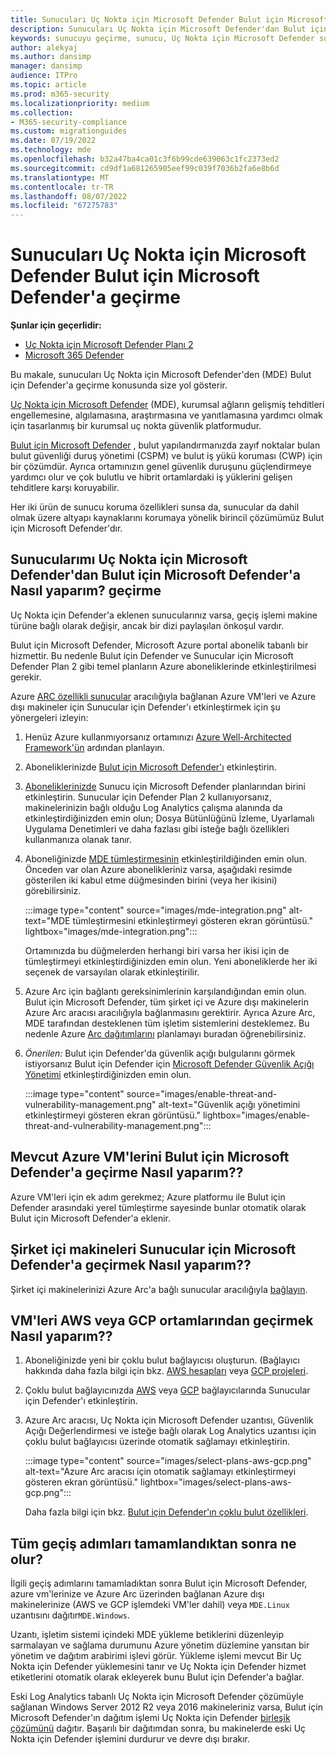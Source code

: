 ```yaml
---
title: Sunucuları Uç Nokta için Microsoft Defender Bulut için Microsoft Defender'a geçirme
description: Sunucuları Uç Nokta için Microsoft Defender'dan Bulut için Microsoft Defender'a geçirmeyi öğrenin.
keywords: sunucuyu geçirme, sunucu, Uç Nokta için Microsoft Defender sunucusu, Bulut için Microsoft Defender, MDE, azure, azure bulut, CSPM, CWP, bulut iş yükü koruması, tehdit koruması, gelişmiş tehdit koruması, Microsoft Azure, çoklu bulut bağlayıcısı
author: alekyaj
ms.author: dansimp
manager: dansimp
audience: ITPro
ms.topic: article
ms.prod: m365-security
ms.localizationpriority: medium
ms.collection:
- M365-security-compliance
ms.custom: migrationguides
ms.date: 07/19/2022
ms.technology: mde
ms.openlocfilehash: b32a47ba4ca01c3f6b99cde639063c1fc2373ed2
ms.sourcegitcommit: cd9df1a681265905eef99c039f7036b2fa6e8b6d
ms.translationtype: MT
ms.contentlocale: tr-TR
ms.lasthandoff: 08/07/2022
ms.locfileid: "67275783"
---
```

# <a name="migrating-servers-from-microsoft-defender-for-endpoint-to-microsoft-defender-for-cloud"></a>Sunucuları Uç Nokta için Microsoft Defender Bulut için Microsoft Defender'a geçirme

**Şunlar için geçerlidir:**

- [Uç Nokta için Microsoft Defender Planı 2](https://go.microsoft.com/fwlink/p/?linkid=2154037)
- [Microsoft 365 Defender](https://go.microsoft.com/fwlink/?linkid=2118804)

Bu makale, sunucuları Uç Nokta için Microsoft Defender'den (MDE) Bulut için Defender'a geçirme konusunda size yol gösterir.

[Uç Nokta için Microsoft Defender](https://www.microsoft.com/security/business/endpoint-security/microsoft-defender-endpoint) (MDE), kurumsal ağların gelişmiş tehditleri engellemesine, algılamasına, araştırmasına ve yanıtlamasına yardımcı olmak için tasarlanmış bir kurumsal uç nokta güvenlik platformudur.

[Bulut için Microsoft Defender](https://azure.microsoft.com/services/defender-for-cloud/) , bulut yapılandırmanızda zayıf noktalar bulan bulut güvenliği duruş yönetimi (CSPM) ve bulut iş yükü koruması (CWP) için bir çözümdür. Ayrıca ortamınızın genel güvenlik duruşunu güçlendirmeye yardımcı olur ve çok bulutlu ve hibrit ortamlardaki iş yüklerini gelişen tehditlere karşı koruyabilir.

Her iki ürün de sunucu koruma özellikleri sunsa da, sunucular da dahil olmak üzere altyapı kaynaklarını korumaya yönelik birincil çözümümüz Bulut için Microsoft Defender'dır. 

## <a name="how-do-i-migrate-my-servers-from-microsoft-defender-for-endpoint-to-microsoft-defender-for-cloud"></a>Sunucularımı Uç Nokta için Microsoft Defender'dan Bulut için Microsoft Defender'a Nasıl yaparım? geçirme

Uç Nokta için Defender'a eklenen sunucularınız varsa, geçiş işlemi makine türüne bağlı olarak değişir, ancak bir dizi paylaşılan önkoşul vardır. 

Bulut için Microsoft Defender, Microsoft Azure portal abonelik tabanlı bir hizmettir. Bu nedenle Bulut için Defender ve Sunucular için Microsoft Defender Plan 2 gibi temel planların Azure aboneliklerinde etkinleştirilmesi gerekir.

Azure [ARC özellikli sunucular](/azure/azure-arc/servers/overview) aracılığıyla bağlanan Azure VM'leri ve Azure dışı makineler için Sunucular için Defender'ı etkinleştirmek için şu yönergeleri izleyin:

1. Henüz Azure kullanmıyorsanız ortamınızı [Azure Well-Architected Framework'ün](/azure/architecture/framework/) ardından planlayın.

2. Aboneliklerinizde [Bulut için Microsoft Defender'ı](/azure/defender-for-cloud/get-started) etkinleştirin.

3. [Aboneliklerinizde](/azure/defender-for-cloud/enable-enhanced-security) Sunucu için Microsoft Defender planlarından birini etkinleştirin. Sunucular için Defender Plan 2 kullanıyorsanız, makinelerinizin bağlı olduğu Log Analytics çalışma alanında da etkinleştirdiğinizden emin olun; Dosya Bütünlüğünü İzleme, Uyarlamalı Uygulama Denetimleri ve daha fazlası gibi isteğe bağlı özellikleri kullanmanıza olanak tanır.

4. Aboneliğinizde [MDE tümleştirmesinin](/azure/defender-for-cloud/integration-defender-for-endpoint?tabs=windows) etkinleştirildiğinden emin olun. Önceden var olan Azure abonelikleriniz varsa, aşağıdaki resimde gösterilen iki kabul etme düğmesinden birini (veya her ikisini) görebilirsiniz.

     :::image type="content" source="images/mde-integration.png" alt-text="MDE tümleştirmesini etkinleştirmeyi gösteren ekran görüntüsü." lightbox="images/mde-integration.png":::

   Ortamınızda bu düğmelerden herhangi biri varsa her ikisi için de tümleştirmeyi etkinleştirdiğinizden emin olun. Yeni aboneliklerde her iki seçenek de varsayılan olarak etkinleştirilir.

5. Azure Arc için bağlantı gereksinimlerinin karşılandığından emin olun. Bulut için Microsoft Defender, tüm şirket içi ve Azure dışı makinelerin Azure Arc aracısı aracılığıyla bağlanmasını gerektirir. Ayrıca Azure Arc, MDE tarafından desteklenen tüm işletim sistemlerini desteklemez. Bu nedenle Azure [Arc dağıtımlarını](/azure/azure-arc/servers/plan-at-scale-deployment) planlamayı buradan öğrenebilirsiniz.

6. *Önerilen:* Bulut için Defender'da güvenlik açığı bulgularını görmek istiyorsanız Bulut için Defender için [Microsoft Defender Güvenlik Açığı Yönetimi](/azure/defender-for-cloud/enable-data-collection?tabs=autoprovision-va) etkinleştirdiğinizden emin olun.

   :::image type="content" source="images/enable-threat-and-vulnerability-management.png" alt-text="Güvenlik açığı yönetimini etkinleştirmeyi gösteren ekran görüntüsü." lightbox="images/enable-threat-and-vulnerability-management.png"::: 

## <a name="how-do-i-migrate-existing-azure-vms-to-microsoft-defender-for-cloud"></a>Mevcut Azure VM'lerini Bulut için Microsoft Defender'a geçirme Nasıl yaparım??

Azure VM'leri için ek adım gerekmez; Azure platformu ile Bulut için Defender arasındaki yerel tümleştirme sayesinde bunlar otomatik olarak Bulut için Microsoft Defender'a eklenir.

## <a name="how-do-i-migrate-on-premises-machines-to-microsoft-defender-for-servers"></a>Şirket içi makineleri Sunucular için Microsoft Defender'a geçirmek Nasıl yaparım??

Şirket içi makinelerinizi Azure Arc'a bağlı sunucular aracılığıyla [bağlayın](/azure/defender-for-cloud/quickstart-onboard-machines?pivots=azure-arc).

## <a name="how-do-i-migrate-vms-from-aws-or-gcp-environments"></a>VM'leri AWS veya GCP ortamlarından geçirmek Nasıl yaparım??

1. Aboneliğinizde yeni bir çoklu bulut bağlayıcısı oluşturun. (Bağlayıcı hakkında daha fazla bilgi için bkz. [AWS hesapları](/azure/defender-for-cloud/quickstart-onboard-aws?pivots=env-settings) veya [GCP projeleri](/azure/defender-for-cloud/quickstart-onboard-gcp?pivots=env-settings).

2. Çoklu bulut bağlayıcınızda [AWS](/azure/defender-for-cloud/quickstart-onboard-aws?pivots=env-settings#prerequisites) veya [GCP](/azure/defender-for-cloud/quickstart-onboard-gcp?pivots=env-settings#configure-the-servers-plan) bağlayıcılarında Sunucular için Defender'ı etkinleştirin.

3. Azure Arc aracısı, Uç Nokta için Microsoft Defender uzantısı, Güvenlik Açığı Değerlendirmesi ve isteğe bağlı olarak Log Analytics uzantısı için çoklu bulut bağlayıcısı üzerinde otomatik sağlamayı etkinleştirin.

     :::image type="content" source="images/select-plans-aws-gcp.png" alt-text="Azure Arc aracısı için otomatik sağlamayı etkinleştirmeyi gösteren ekran görüntüsü." lightbox="images/select-plans-aws-gcp.png":::

   Daha fazla bilgi için bkz. [Bulut için Defender'ın çoklu bulut özellikleri](https://aka.ms/mdcmc).

## <a name="what-happens-once-all-migration-steps-are-completed"></a>Tüm geçiş adımları tamamlandıktan sonra ne olur?

İlgili geçiş adımlarını tamamladıktan sonra Bulut için Microsoft Defender, azure vm'lerinize ve Azure Arc üzerinden bağlanan Azure dışı makinelerinize (AWS ve GCP işlemdeki VM'ler dahil) veya `MDE.Linux` uzantısını dağıtır`MDE.Windows`.

Uzantı, işletim sistemi içindeki MDE yükleme betiklerini düzenleyip sarmalayan ve sağlama durumunu Azure yönetim düzlemine yansıtan bir yönetim ve dağıtım arabirimi işlevi görür. Yükleme işlemi mevcut Bir Uç Nokta için Defender yüklemesini tanır ve Uç Nokta için Defender hizmet etiketlerini otomatik olarak ekleyerek bunu Bulut için Defender'a bağlar.

Eski Log Analytics tabanlı Uç Nokta için Microsoft Defender çözümüyle sağlanan Windows Server 2012 R2 veya 2016 makineleriniz varsa, Bulut için Microsoft Defender'ın dağıtım işlemi Uç Nokta için Defender [birleşik çözümünü](configure-server-endpoints.md#new-windows-server-2012-r2-and-2016-functionality-in-the-modern-unified-solution) dağıtır. Başarılı bir dağıtımdan sonra, bu makinelerde eski Uç Nokta için Defender işlemini durdurur ve devre dışı bırakır.
